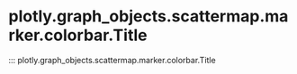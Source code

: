 # plotly.graph_objects.scattermap.marker.colorbar.Title

::: plotly.graph_objects.scattermap.marker.colorbar.Title
